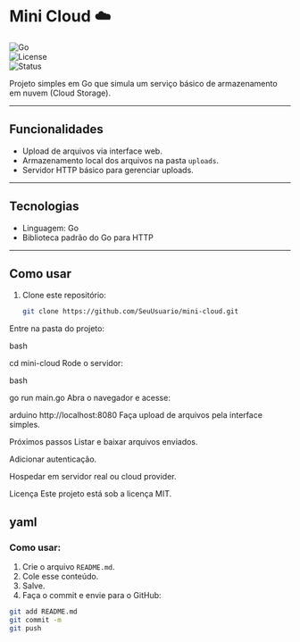 # Mini Cloud ☁️

![Go](https://img.shields.io/badge/Language-Go-blue)  
![License](https://img.shields.io/badge/License-MIT-green)  
![Status](https://img.shields.io/badge/Status-Em%20Desenvolvimento-yellow)

Projeto simples em Go que simula um serviço básico de armazenamento em nuvem (Cloud Storage).

---

## Funcionalidades

- Upload de arquivos via interface web.
- Armazenamento local dos arquivos na pasta `uploads`.
- Servidor HTTP básico para gerenciar uploads.

---

## Tecnologias

- Linguagem: Go
- Biblioteca padrão do Go para HTTP

---

## Como usar

1. Clone este repositório:
   ```bash
   git clone https://github.com/SeuUsuario/mini-cloud.git
Entre na pasta do projeto:

bash

cd mini-cloud
Rode o servidor:

bash

go run main.go
Abra o navegador e acesse:

arduino
http://localhost:8080
Faça upload de arquivos pela interface simples.

Próximos passos
Listar e baixar arquivos enviados.

Adicionar autenticação.

Hospedar em servidor real ou cloud provider.

Licença
Este projeto está sob a licença MIT.

yaml
---

### Como usar:
1. Crie o arquivo `README.md`.
2. Cole esse conteúdo.
3. Salve.
4. Faça o commit e envie para o GitHub:

```bash
git add README.md
git commit -m 
git push

